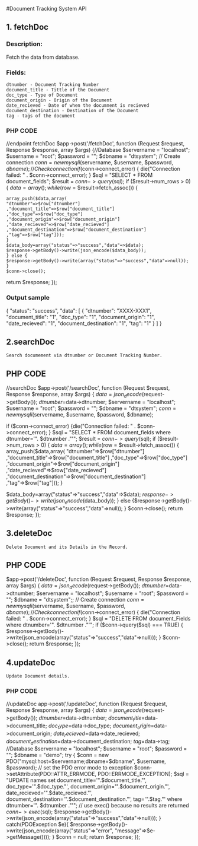 #Document Tracking System API



## 1. fetchDoc

### Description:
Fetch the data from database.

### Fields:
    dtnumber - Document Tracking Number
    document_title - Tittle of the Document
    doc_type - Type of Document 
    document_origin - Origin of the Document
    date_recieved - Date of when the documnent is recieved
    document_destination - Destination of the Document
    tag - tags of the document


### PHP CODE

//endpoint fetchDoc
$app->post('/fetchDoc', function (Request $request, Response $response, array $args) {//Database
    $servername = "localhost";
    $username = "root";
    $password = "";
    $dbname = "dtsystem";
    // Create connection
    $conn = new mysqli($servername, $username, $password, $dbname);
    // Check connection
    if ($conn->connect_error) {
    die("Connection failed: " . $conn->connect_error);
    }
    $sql = "SELECT * FROM document_fields";
    $result = $conn->query($sql);
    if ($result->num_rows > 0) {
    $data=array();
    while($row = $result->fetch_assoc()) {


    array_push($data,array(
    "dtnumber"=>$row["dtnumber"]
    ,"document_title"=>$row["document_title"]
    ,"doc_type"=>$row["doc_type"]
    ,"document_origin"=>$row["document_origin"]
    ,"date_recieved"=>$row["date_recieved"]
    ,"document_destination"=>$row["document_destination"]
    ,"tag"=>$row["tag"]));
    }
    $data_body=array("status"=>"success","data"=>$data);
    $response->getBody()->write(json_encode($data_body));
    } else {
    $response->getBody()->write(array("status"=>"success","data"=>null));
    }
    $conn->close();
return $response;
});



### Output sample

{
    "status": "success",
    "data": [
        {
            "dtnumber": "XXXX-XXX1",
            "document_title": "1",
            "doc_type": "1",
            "document_origin": "1",
            "date_recieved": "1",
            "document_destination": "1",
            "tag": "1"
        }
    ]
}

## 2.searchDoc
    Search documement via dtnumber or Document Tracking Number.

## PHP CODE
//searchDoc
$app->post('/searchDoc', function (Request $request, Response $response, array $args) {
$data=json_decode($request->getBody());
$dtnumber =$data->dtnumber;
$servername = "localhost";
$username = "root";
$password = "";
$dbname = "dtsystem";
$conn = new mysqli($servername, $username, $password, $dbname);

if ($conn->connect_error) {die("Connection failed: " . $conn->connect_error);
}
$sql = "SELECT * FROM document_fields where dtnumber='". $dtnumber ."'";
$result = $conn->query($sql);
if ($result->num_rows > 0) {
$data=array();
while($row = $result->fetch_assoc()) {
array_push($data,array(
"dtnumber"=>$row["dtnumber"]
,"document_title"=>$row["document_title"]
,"doc_type"=>$row["doc_type"]
,"document_origin"=>$row["document_origin"]
,"date_recieved"=>$row["date_recieved"]
,"document_destination"=>$row["document_destination"]
,"tag"=>$row["tag"]));
}

$data_body=array("status"=>"success","data"=>$data);
$response->getBody()->write(json_encode($data_body));
} else {$response->getBody()->write(array("status"=>"success","data"=>null));
}
$conn->close();
return $response;
});





## 3.deleteDoc
    Delete Document and its Details in the Record.


## PHP CODE
$app->post('/deleteDoc', function (Request $request, Response $response, array
$args) {
$data=json_decode($request->getBody());
$dtnumber =$data->dtnumber;
$servername = "localhost";
$username = "root";
$password = "";
$dbname = "dtsystem";;
// Create connection
$conn = new mysqli($servername, $username, $password, $dbname);
// Check connection
if ($conn->connect_error) {
die("Connection failed: " . $conn->connect_error);
}
$sql = "DELETE FROM document_Fields where dtnumber='". $dtnumber ."'";
if ($conn->query($sql) === TRUE) {
$response->getBody()->write(json_encode(array("status"=>"success","data"=>null)));
}
$conn->close();
return $response;
});

## 4.updateDoc
    Update Document details.


### PHP CODE
//updateDoc
app->post('/updateDoc', function (Request $request, Response $response, array
$args) {
$data=json_decode($request->getBody());
$dtnumber=$data->dtnumber;
$document_title=$data->document_title;
$doc_type=$data->doc_type;
$document_origin=$data->document_origin;
$date_recieved=$data->date_recieved;
$document_destination=$data->document_destination;
$tag=$data->tag;
//Database
$servername = "localhost";
$username = "root";
$password = "";
$dbname = "demo";
try {
$conn = new
PDO("mysql:host=$servername;dbname=$dbname", $username, $password);
// set the PDO error mode to exception
$conn->setAttribute(PDO::ATTR_ERRMODE,
PDO::ERRMODE_EXCEPTION);
$sql = "UPDATE names set 
document_title='".$document_title."',
doc_type='".$doc_type."',
document_origin='".$document_origin."',
date_recieved='".$date_recieved."',
document_destination='".$document_destination."',
tag='".$tag."' where dtnumber='". $dtnumber ."'";
// use exec() because no results are returned
$conn->exec($sql);
$response->getBody()->write(json_encode(array("status"=>"success","data"=>null)));
} catch(PDOException $e){
$response->getBody()->write(json_encode(array("status"=>"error",
"message"=>$e->getMessage())));
}
$conn = null;
return $response;
});



